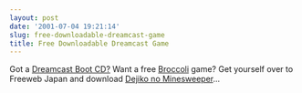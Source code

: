 ```yaml
---
layout: post
date: '2001-07-04 19:21:14'
slug: free-downloadable-dreamcast-game
title: Free Downloadable Dreamcast Game
---
```


Got a [Dreamcast Boot CD?](http://www.crackmanworld.com/dreamcast/bootcd.htm) Want a free [Broccoli](http://www.broccoli.co.jp/) game? Get yourself  over to Freeweb Japan and download [Dejiko no Minesweeper](http://www30.freeweb.ne.jp/play/dameppoi/)...